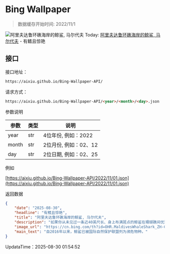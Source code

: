 # Bing Wallpaper

> 数据缓存开始时间: 2022/11/1

![阿里夫达鲁环礁海岸的鲸鲨, 马尔代夫](https://cn.bing.com/th?id=OHR.MaldivesWhaleShark_ZH-CN9975504316_1920x1080.webp)
Today: [阿里夫达鲁环礁海岸的鲸鲨, 马尔代夫](https://cn.bing.com/th?id=OHR.MaldivesWhaleShark_ZH-CN9975504316_1920x1080.webp) - 有鳍且惊艳

## 接口

接口地址：

```html
https://aixiu.github.io/Bing-Wallpaper-API/
```

请求方式：

```html
https://aixiu.github.io/Bing-Wallpaper-API/<year>/<month>/<day>.json
```

参数说明

| 参数 | 类型 | 说明 |
| - | - | - |
| year | str | 4位年份, 例如：2022 |
| month | str | 2位月份, 例如：02、12 |
| day | str | 2位日期, 例如：02、25 |

例如

[https://aixiu.github.io/Bing-Wallpaper-API/2022/11/01.json](https://aixiu.github.io/Bing-Wallpaper-API/2022/11/01.json)

返回数据

```json
{
    "date": "2025-08-30",
    "headline": "有鳍且惊艳",
    "title": "阿里夫达鲁环礁海岸的鲸鲨, 马尔代夫",
    "description": "如果你从未见过一条近40英尺长、身上布满斑点的鲸鲨在珊瑚礁间优雅游弋，那你可就错过了精彩的一幕。今天是国际鲸鲨日，提醒我们这些行动缓慢的巨型生物需要我们的关注。自2008年首次设立以来，这一天被研究人员和海洋保护倡导者用来聚焦保护工作，并警示船只撞击、塑料污染和无序旅游等威胁。",
    "image_url": "https://cn.bing.com/th?id=OHR.MaldivesWhaleShark_ZH-CN9975504316_1920x1080.webp",
    "main_text": "自2016年以来，鲸鲨已被国际自然保护联盟列为濒危物种。"
}
```

UpdataTime：2025-08-30 01:54:52
